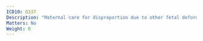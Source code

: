 ```yaml
---
ICD10: O337
Description: "Maternal care for disproportion due to other fetal deformities"
Matters: No
Weight: 0
---
```


